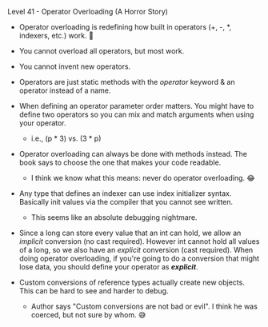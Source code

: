 Level 41 - Operator Overloading (A Horror Story)

- Operator overloading is redefining how built in operators (+, -, *, indexers, etc.) work. 🤮
  
- You cannot overload all operators, but most work.
  
- You cannot invent new operators.
  
- Operators are just static methods with the *operator* keyword & an operator instead of a name.
  
- When defining an operator parameter order matters. You might have to define two operators so you can mix and match arguments when using your operator.
  - i.e., (p * 3) vs. (3 * p)
  
- Operator overloading can always be done with methods instead. The book says to choose the one that makes your code readable.
  - I think we know what this means: never do operator overloading. 😂
  
- Any type that defines an indexer can use index initializer syntax. Basically init values via the compiler that you cannot see written.
  - This seems like an absolute debugging nightmare.
  
- Since a long can store every value that an int can hold, we allow an *implicit* conversion (no cast required). However int cannot hold all values of a long, so we also have an *explicit* conversion (cast required). When doing operator overloading, if you're going to do a conversion that might lose data, you should define your operator as ***explicit***. 

- Custom conversions of reference types actually create new objects. This can be hard to see and harder to debug.
  - Author says "Custom conversions are not bad or evil". I think he was coerced, but not sure by whom. 😅